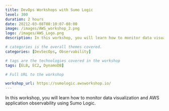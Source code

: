 ```yaml
---
title: DevOps Workshops with Sumo Logic
level: 300
duration: 2 hours
date: 20212-03-08T08:10:07-08:00
image: /images/AWS_workshop_2.png 
logo: /images/AWS_Logo.png
description: In this workshop, you will learn how to monitor data visualization and AWS application observability using Sumo Logic.

# categories is the overall themes covered.
categories: [DevSecOps, Observability]

# tags are the technologies covered in the workshop
tags: [ELB, EC2, DynamoDB]

# Full URL to the workshop

workshop_url: https://sumologic.awsworkshop.io/
---
```

In this workshop, you will learn how to monitor data visualization and AWS application observability using Sumo Logic.